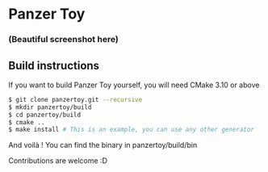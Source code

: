 # Panzer Toy

### (Beautiful screenshot here)

## Build instructions

If you want to build Panzer Toy yourself, you will need CMake 3.10 or above

```bash
$ git clone panzertoy.git --recursive
$ mkdir panzertoy/build
$ cd panzertoy/build
$ cmake ..
$ make install # This is an example, you can use any other generator
```

And voilà !
You can find the binary in panzertoy/build/bin

Contributions are welcome :D
